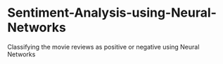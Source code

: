 # Sentiment-Analysis-using-Neural-Networks
Classifying the movie reviews as positive or negative using Neural Networks
